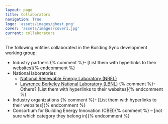 ```yaml
---
layout: page
title: Collaborators
navigation: True
logo: 'assets/images/ghost.png'
cover: 'assets/images/cover1.jpg'
current: collaborators
---
```


The following entities collaborated in the Building Sync development working group:

- Industry partners
    {% comment %}- [List them with hyperlinks to their websites]{% endcomment %}
- National laboratories
    - [National Renewable Energy Laboratory (NREL)](http://www.nrel.gov/)
    - [Lawrence Berkeley National Laboratory (LBNL)](http://www.lbl.gov/)
    {% comment %}- Others? [List them with hyperlinks to their websites]{% endcomment %}
- Industry organizations
    {% comment %}- [List them with hyperlinks to their websites]{% endcomment %}
- Consortium for Building Energy Innovation (CBEI){% comment %} – [not sure which category they belong in]{% endcomment %}
